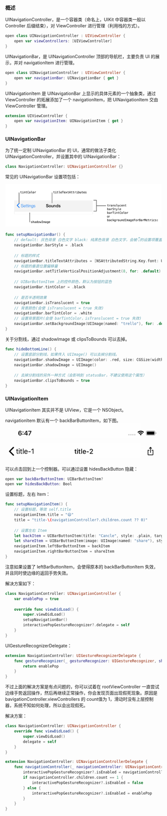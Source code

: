 ### 概述

UINavigationController，是一个容器类（命名上，UIKit 中容器类一般以 Controller 后缀结束），对 ViewController 进行管理（利用栈的方式）。

```swift
open class UINavigationController : UIViewController {
    open var viewControllers: [UIViewController]
}
```

UINavigationBar，是 UINavigationController 顶部的导航栏，主要负责 UI 的展示，并对 navigationItem 进行管理。

```swift
open class UINavigationController : UIViewController {
    open var navigationBar: UINavigationBar { get }
}
```

UINavigationItem 是 UINavigationBar 上显示的具体元素的一个抽象类，通过 ViewController 的拓展添加了一个 navigationItem，把 UINavigationItem 交由 ViewController 管理。

```swift
extension UIViewController {    
    open var navigationItem: UINavigationItem { get }
}
```

### UINavigationBar

为了统一定制 UINavigationBar 的 UI，通常的做法子类化 UINavigationController，并设置其中的 UINavigationBar：

```swift
class NavigationController: UINavigationController {}	
```

常见的 UINavigationBar 设置项包括：

![1](1.png)

```swift
func setupNavigationBar() {
    // default: 灰色背景 白色文字 black: 纯黑色背景 白色文字，会被👇的设置项覆盖
    navigationBar.barStyle = .black
    
    // 标题的样式
    navigationBar.titleTextAttributes = [NSAttributedString.Key.font: UIFont.systemFont(ofSize: 16, weight: .medium)]
    // 标题的垂直位置偏移量
    navigationBar.setTitleVerticalPositionAdjustment(8, for: .default)
    
    // UIBarButtonItem 上的控件颜色，默认为按钮的蓝色
    navigationBar.tintColor = .black
    
    // 是否半透明效果
    navigationBar.isTranslucent = true
    // 背景颜色(会使 isTranslucent = true 失效)
    navigationBar.barTintColor = .white
    // 设置背景图片(会使 barTintColor，isTranslucent = true 失效)
    navigationBar.setBackgroundImage(UIImage(named: "trello"), for: .default)
}
```

关于分割线，通过 shadowImage 或 clipsToBounds 可以去掉。

```swift
func hideBottomLine() {
    // 设置底部分割线，如果传入 UIImage() 可以去掉分割线。
    navigationBar.shadowImage = UIImage(color: .red, size: CGSize(width: navigationBar.width, height: 0.5))
    navigationBar.shadowImage = UIImage()
    
    // 去掉分割线的另外一种方式（会影响到 statusBar，不建议使用这个属性）
    navigationBar.clipsToBounds = true
}
```

### UINavigationItem

UINavigationItem 其实并不是 UIView，它是一个 NSObject。

navigationItem 默认有一个 backBarButtonItem，如下图。![2](2.png)

可以点击回到上一个控制器。可以通过设置 hidesBackButton 隐藏：

```swift
open var backBarButtonItem: UIBarButtonItem? 
open var hidesBackButton: Bool
```

设置标题，左右 Item：

```swift
func setupNavigationItem() {    
    // 设置标题，等效 self.title
    navigationItem.title = "😄"
    title = "title-\(navigationController?.children.count ?? 0)"
    
    // 设置左右 Item
    let backItem = UIBarButtonItem(title: "Cancle", style: .plain, target: self, action: #selector(backAction))
    let shareItem = UIBarButtonItem(image: UIImage(named: "share"), style: .done, target: self, action: #selector(shareAction))
    navigationItem.leftBarButtonItem = backItem
    navigationItem.rightBarButtonItem = shareItem
}
```

注意如果设置了 leftBarButtonItem，会使得原本的 backBarButtonItem 失效，并且同时使边缘的返回手势失效。

解决方案如下：

```swift
class NavigationController: UINavigationController {    
    var enablePop = true
    
    override func viewDidLoad() {
        super.viewDidLoad()
        setupNavigationBar()
        interactivePopGestureRecognizer?.delegate = self
    }
}
```

UIGestureRecognizerDelegate：

```swift
extension NavigationController: UIGestureRecognizerDelegate {    
    func gestureRecognizer(_ gestureRecognizer: UIGestureRecognizer, shouldReceive press: UIPress) -> Bool {
        return enablePop
    }
}
```

不过上面的解决方案是有点问题的，你可以试着在 rootViewController 一直尝试边缘手势返回操作，然后再继续正常操作，你会发现页面出现假死现象。原因是 bavigationController.viewControllers 的 count值为 1，滑动时没有上层控制器，系统不知如何处理，所以会出现假死。

解决方案：

```swift
class NavigationController: UINavigationController {        
    override func viewDidLoad() {
        super.viewDidLoad()
        delegate = self
    }
}
```

```swift
extension NavigationController: UINavigationControllerDelegate {
    func navigationController(_ navigationController: UINavigationController, didShow viewController: UIViewController, animated: Bool) {
        interactivePopGestureRecognizer?.isEnabled = navigationController.children.count > 1
        if navigationController.children.count == 1 {
            interactivePopGestureRecognizer?.isEnabled = false
        } else {
            interactivePopGestureRecognizer?.isEnabled = enablePop
        }
    }
}
```





